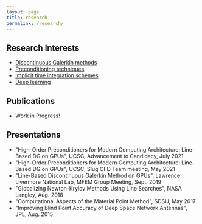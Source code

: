 ```yaml
---
layout: page
title: research
permalink: /research/
---
```


## Research Interests
- [Discontinuous Galerkin methods](https://en.wikipedia.org/wiki/Discontinuous_Galerkin_method)
- [Preconditioning techniques](https://en.wikipedia.org/wiki/Preconditioner)
- [Implicit time integration schemes](https://en.wikipedia.org/wiki/Explicit_and_implicit_methods)
- [Deep learning](https://en.wikipedia.org/wiki/Deep_learning)

## Publications
- Work in Progress!

## Presentations
- "High-Order Preconditioners for Modern Computing Architecture: Line-Based DG on GPUs", UCSC, Advancement to Candidacy, July 2021
- "High-Order Preconditioners for Modern Computing Architecture: Line-Based DG on GPUs", UCSC, Slug CFD Team meeting, May 2021
- "Line-Based Discontinuous Galerkin Method on GPUs", Lawrence Livermore National Lab, MFEM Group Meeting, Sept. 2019
- "Globalizing Newton-Krylov Methods Using Line Searches", NASA Langley, Aug. 2018
- "Computational Aspects of the Material Point Method", SDSU, May 2017
- "Improving Blind Point Accuracy of Deep Space Network Antennas", JPL, Aug. 2015

<!-- This is the base Jekyll theme. You can find out more info about customizing your Jekyll theme, as well as basic Jekyll usage documentation at [jekyllrb.com](https://jekyllrb.com/) -->